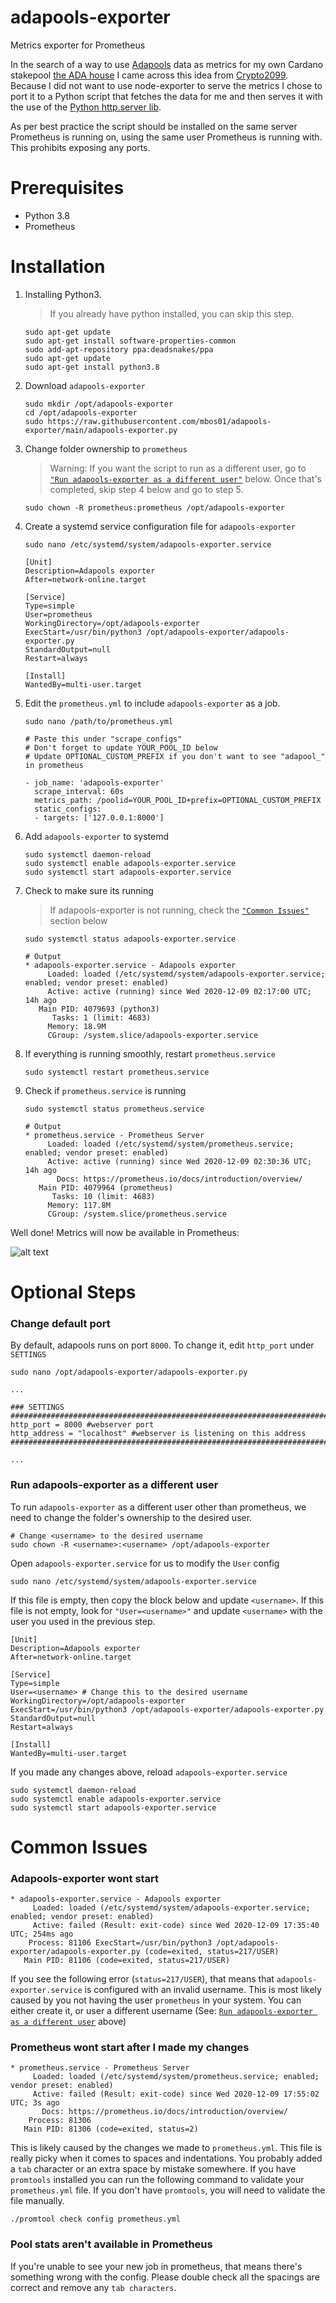 # adapools-exporter
Metrics exporter for Prometheus

In the search of a way to use [Adapools](https://www.adapools.org) data as metrics for my own Cardano stakepool [the ADA house](https://the.adahou.se) I came across this idea from [Crypto2099](https://crypto2099.io/adding-pool-stats-to-grafana-dashboard/). Because I did not want to use node-exporter to serve the metrics I chose to port it to a Python script that fetches the data for me and then serves it with the use of the [Python http.server lib](https://docs.python.org/3/library/http.server.html).

As per best practice the script should be installed on the same server Prometheus is running on, using the same user Prometheus is running with. This prohibits exposing any ports.

# Prerequisites
* Python 3.8
* Prometheus

# Installation
1. Installing Python3. 
   > If you already have python installed, you can skip this step.
   ```
   sudo apt-get update
   sudo apt-get install software-properties-common
   sudo add-apt-repository ppa:deadsnakes/ppa
   sudo apt-get update
   sudo apt-get install python3.8
   ```

2. Download `adapools-exporter`
   ```
   sudo mkdir /opt/adapools-exporter
   cd /opt/adapools-exporter
   sudo https://raw.githubusercontent.com/mbos01/adapools-exporter/main/adapools-exporter.py
   ```

3. Change folder ownership to `prometheus`
   > Warning: If you want the script to run as a different user, go to [`"Run adapools-exporter as a different user"`](#run-adapools-exporter-as-a-different-user) below. Once that's completed, skip step 4 below and go to step 5.
   ```
   sudo chown -R prometheus:prometheus /opt/adapools-exporter
   ```
   
4. Create a systemd service configuration file for `adapools-exporter`
   ```
   sudo nano /etc/systemd/system/adapools-exporter.service
   ```
   
   ```
   [Unit]
   Description=Adapools exporter
   After=network-online.target
   
   [Service]
   Type=simple
   User=prometheus
   WorkingDirectory=/opt/adapools-exporter
   ExecStart=/usr/bin/python3 /opt/adapools-exporter/adapools-exporter.py
   StandardOutput=null
   Restart=always
   
   [Install]
   WantedBy=multi-user.target
   ```

5. Edit the `prometheus.yml` to include `adapools-exporter` as a job.
   ```
   sudo nano /path/to/prometheus.yml
   ```
   ```
   # Paste this under "scrape_configs"
   # Don't forget to update YOUR_POOL_ID below
   # Update OPTIONAL_CUSTOM_PREFIX if you don't want to see "adapool_" in prometheus
   
   - job_name: 'adapools-exporter'
     scrape_interval: 60s
     metrics_path: /poolid=YOUR_POOL_ID+prefix=OPTIONAL_CUSTOM_PREFIX
     static_configs:
     - targets: ['127.0.0.1:8000']
   ```

6. Add `adapools-exporter` to systemd
   ```
   sudo systemctl daemon-reload
   sudo systemctl enable adapools-exporter.service
   sudo systemctl start adapools-exporter.service
   ```

7. Check to make sure its running
   > If adapools-exporter is not running, check the [`"Common Issues"`](#common-issues) section below
   ```
   sudo systemctl status adapools-exporter.service
   
   # Output
   * adapools-exporter.service - Adapools exporter
        Loaded: loaded (/etc/systemd/system/adapools-exporter.service; enabled; vendor preset: enabled)
        Active: active (running) since Wed 2020-12-09 02:17:00 UTC; 14h ago
      Main PID: 4079693 (python3)
         Tasks: 1 (limit: 4683)
        Memory: 18.9M
        CGroup: /system.slice/adapools-exporter.service
   ```

8. If everything is running smoothly, restart `prometheus.service`
   ```
   sudo systemctl restart prometheus.service
   ```

9. Check if `prometheus.service` is running
   ```
   sudo systemctl status prometheus.service
   
   # Output
   * prometheus.service - Prometheus Server
        Loaded: loaded (/etc/systemd/system/prometheus.service; enabled; vendor preset: enabled)
        Active: active (running) since Wed 2020-12-09 02:30:36 UTC; 14h ago
          Docs: https://prometheus.io/docs/introduction/overview/
      Main PID: 4079964 (prometheus)
         Tasks: 10 (limit: 4683)
        Memory: 117.8M
        CGroup: /system.slice/prometheus.service
   ```
Well done!
Metrics will now be available in Prometheus:<p>
![alt text](https://github.com/mbos01/adapools-exporter/blob/main/adapools.png?raw=true)

# Optional Steps

### Change default port
By default, adapools runs on port `8000`. To change it, edit `http_port` under `SETTINGS`
```
sudo nano /opt/adapools-exporter/adapools-exporter.py

...

### SETTINGS ####################################################################################
http_port = 8000 #webserver port
http_address = "localhost" #webserver is listening on this address
#################################################################################################

...
```

### Run adapools-exporter as a different user
To run `adapools-exporter` as a different user other than prometheus, we need to change the folder's ownership to the desired user.
```
# Change <username> to the desired username
sudo chown -R <username>:<username> /opt/adapools-exporter
```

Open `adapools-exporter.service` for us to modify the `User` config

```
sudo nano /etc/systemd/system/adapools-exporter.service
```

If this file is empty, then copy the block below and update `<username>`.
If this file is not empty, look for `"User=<username>"` and update `<username>` with the user you used in the previous step.

```
[Unit]
Description=Adapools exporter
After=network-online.target

[Service]
Type=simple
User=<username> # Change this to the desired username
WorkingDirectory=/opt/adapools-exporter
ExecStart=/usr/bin/python3 /opt/adapools-exporter/adapools-exporter.py
StandardOutput=null
Restart=always

[Install]
WantedBy=multi-user.target
```

If you made any changes above, reload `adapools-exporter.service`
```
sudo systemctl daemon-reload
sudo systemctl enable adapools-exporter.service
sudo systemctl start adapools-exporter.service
```

# Common Issues
### Adapools-exporter wont start
```
* adapools-exporter.service - Adapools exporter
     Loaded: loaded (/etc/systemd/system/adapools-exporter.service; enabled; vendor preset: enabled)
     Active: failed (Result: exit-code) since Wed 2020-12-09 17:35:40 UTC; 254ms ago
    Process: 81106 ExecStart=/usr/bin/python3 /opt/adapools-exporter/adapools-exporter.py (code=exited, status=217/USER)
   Main PID: 81106 (code=exited, status=217/USER)
```
If you see the following error (`status=217/USER`), that means that `adapools-exporter.service` is configured with an invalid username. 
This is most likely caused by you not having the user `prometheus` in your system. You can either create it, or user a different username (See: [`Run adapools-exporter as a different user`](#run-adapools-exporter-as-a-different-user) above)

### Prometheus wont start after I made my changes
```
* prometheus.service - Prometheus Server
     Loaded: loaded (/etc/systemd/system/prometheus.service; enabled; vendor preset: enabled)
     Active: failed (Result: exit-code) since Wed 2020-12-09 17:55:02 UTC; 3s ago
       Docs: https://prometheus.io/docs/introduction/overview/
    Process: 81306
   Main PID: 81306 (code=exited, status=2)
```
This is likely caused by the changes we made to `prometheus.yml`.
This file is really picky when it comes to spaces and indentations. You probably added a `tab` character or an extra space by mistake somewhere.
If you have `promtools` installed you can run the following command to validate your `prometheus.yml` file.
If you don't have `promtools`, you will need to validate the file manually.
```
./promtool check config prometheus.yml
```

### Pool stats aren't available in Prometheus
If you're unable to see your new job in prometheus, that means there's something wrong with the config.
Please double check all the spacings are correct and remove any `tab characters`. 
